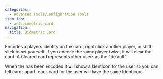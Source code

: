 ```yaml
---
categories:
  - Advanced Tools/Configuration Tools
item_ids:
  - ae2:biometric_card
navigation:
  title: Biometric Card
---
```


Encodes a players identity on the card, right click another player, or shift
slick to set yourself. If you encode the same player twice, it will clear the
card. A Cleared card represents other users as the "default".

When the <ItemLink id="biometric_card"/> has
been encoded it will show a Identicon for the user so you can tell cards
apart, each card for the user will have the same Identicon.

<RecipeFor id="biometric_card" />
